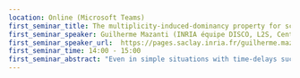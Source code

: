 ```yaml
---
location: Online (Microsoft Teams)
first_seminar_title: The multiplicity-induced-dominancy property for scalar differential equations with time-delays
first_seminar_speaker: Guilherme Mazanti (INRIA équipe DISCO, L2S, CentraleSupélec)
first_seminar_speaker_url:  https://pages.saclay.inria.fr/guilherme.mazanti/
first_seminar_time: 14:00 - 15:00
first_seminar_abstract: "Even in simple situations with time-delays such as that of linear equations with constant coefficients and constant delays, the spectral analysis of time-delay systems can be a challenging question. Indeed, contrarily to the delay-free situation in which Routh–Hurwitz criterion allows for handy characterizations of the location of spectral values in terms of the coefficients of the system, time-delay systems have infinitely many spectral values and there is no explicit link between these values and the coefficients of the system.</br>Some recent works have highlighted an interesting property of time-delay systems, called multiplicity-induced-dominancy (MID): for some families of time-delay systems, a spectral value of maximal multiplicity is necessarily the rightmost spectral value in the complex plane, and hence determines the asymptotic behavior of the system. Since then, an important research effort was made to identify families of time-delay systems satisfying the MID property.</br>After an introductory discussion on the spectral analysis of time-delay systems, this talk will present the MID property and some families of systems for which it is known to hold. We will also illustrate its application to the stabilization of control systems and present the main perspectives of this ongoing line of research. This talk is based on joint works with Amina Benarab, Catherine Bonnet, Islam Boussaada, Silviu-Iulian Niculescu, Karim Trabelsi, and Tomáš Vyhlídal."
---
```

